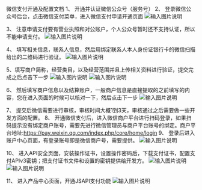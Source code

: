微信支付开通及配置文档
1、	开通并认证微信公众号（服务号）
2、	登录微信公众号后台，点击微信支付菜单，进入微信支付申请开通页面
![输入图片说明](https://images.gitee.com/uploads/images/2021/0601/095847_5f2b7bf4_8867015.png "屏幕截图.png")
 
3、	注意申请支付要有营业执照和对公账户，个人公众号暂时还不支持认证，所以不能申请支付。
![输入图片说明](https://images.gitee.com/uploads/images/2021/0601/095859_ab539d6f_8867015.png "屏幕截图.png")
 
4、	填写相关信息，联系人信息，然后用绑定联系人本人身份证银行卡的微信扫描给出的二维码进行验证。
![输入图片说明](https://images.gitee.com/uploads/images/2021/0601/095912_da495ebd_8867015.png "屏幕截图.png")
 
5、填写商户简称，经营类目，以及经营范围并且上传相关资料进行验证，提交完成之后点击下一步
![输入图片说明](https://images.gitee.com/uploads/images/2021/0601/095927_0768bb71_8867015.png "屏幕截图.png")
![输入图片说明](https://images.gitee.com/uploads/images/2021/0601/095936_7641a925_8867015.png "屏幕截图.png")
 
 
6、	然后填写商户信息以及结算账户，一般商户信息是直接提取的之前填写的内容，您在进入页面的时候可以核对一下，然后点击下一步
![输入图片说明](https://images.gitee.com/uploads/images/2021/0601/095948_1a910573_8867015.png "屏幕截图.png")
 
7、	提交后微信需要进行审核，审核时间大概1到3天，审核通过之后需要做一些开发方面的配置。
8、	开通微信支付后，进入微信商户平台进行扫码登录，如果扫码提示没有绑定商户账号，需要先进行微信管理员与商户平台账号的绑定。商户平台地址:https://pay.weixin.qq.com/index.php/core/home/login
9、	登录后进入账户中心页面，有登录账号即是微信商户号，需要提供。
![输入图片说明](https://images.gitee.com/uploads/images/2021/0601/100004_41d3fd8d_8867015.png "屏幕截图.png")
 
10、	进入API安全页面，安装操作证书，设置操作密码后，下载支付证书，配置支付APIv3密钥；把支付证书文件和设置的密钥提供给开发方。
![输入图片说明](https://images.gitee.com/uploads/images/2021/0601/100019_71ba4dd7_8867015.png "屏幕截图.png")
 ![输入图片说明](https://images.gitee.com/uploads/images/2021/0601/100034_eba3f879_8867015.png "屏幕截图.png")
 
11、	进入产品中心页面，开通JSAPI支付功能
![输入图片说明](https://images.gitee.com/uploads/images/2021/0601/100047_e2ba6a67_8867015.png "屏幕截图.png")